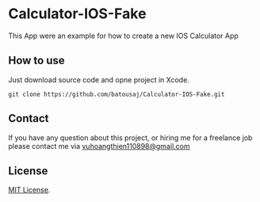 # Calculator-IOS-Fake
This App were an example for how to create a new IOS Calculator App

## How to use
Just download source code and opne project in Xcode.
  ```
  git clone https://github.com/batousaj/Calculator-IOS-Fake.git
  ```
## Contact
If you have any question about this project, or hiring me for a freelance job please contact me via vuhoangthien110898@gmail.com
 
## License
[MIT License](https://github.com/batousaj/Calculator-IOS-Fake/blob/main/LICENSE).

